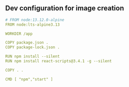 ## Dev configuration for image creation

```yml
# FROM node:13.12.0-alpine
FROM node:lts-alpine3.13

WORKDIR /app

COPY package.json .
COPY package-lock.json .

RUN npm install --silent
RUN npm install react-scripts@3.4.1 -g --silent

COPY . .

CMD [ "npm","start" ]
```